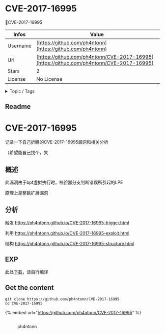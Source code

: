 # CVE-2017-16995

👻CVE-2017-16995

| Infos    | Value                                                              |
| -------- | -------------------------------------------------------------------|
| Username | [https://github.com/ph4ntonn](https://github.com/ph4ntonn) |
| Url      | [https://github.com/ph4ntonn/CVE-2017-16995](https://github.com/ph4ntonn/CVE-2017-16995)                                               |
| Stars    | 2                                                          |
| License  | No License                                                        |

<details>

<summary>Topic / Tags</summary>

* cve* cve-2017-16995* exploit

</details>

## Readme

# CVE-2017-16995

记录一下自己折腾的CVE-2017-16995漏洞和相关分析

（希望能自己找个，笑

## 概述

此漏洞由于bpf虚拟执行时，校验器分支判断错误所引起的LPE

原理上是整数扩展漏洞

## 分析

触发	https://ph4ntonn.github.io/CVE-2017-16995-trigger.html

利用	https://ph4ntonn.github.io/CVE-2017-16995-exploit.html

结构	https://ph4ntonn.github.io/CVE-2017-16995-structure.html

## EXP

此处[下载](https://raw.githubusercontent.com/ph4ntonn/CVE-2017-16995/master/exp.c)，请自行编译


## Get the content

```
git clone https://github.com/ph4ntonn/CVE-2017-16995
cd CVE-2017-16995
```

{% embed url="https://github.com/ph4ntonn/CVE-2017-16995" %}

<figure><img src="https://avatars.githubusercontent.com/u/45198234?v=4" alt=""><figcaption><p>ph4ntonn</p></figcaption></figure>
